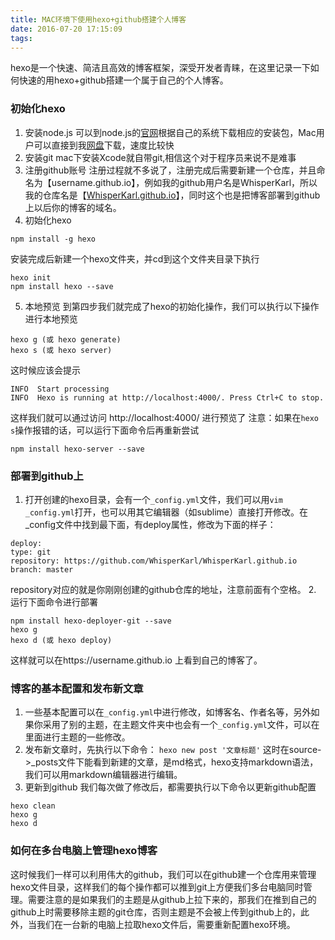 ```yaml
---
title: MAC环境下使用hexo+github搭建个人博客
date: 2016-07-20 17:15:09
tags:
---
```

hexo是一个快速、简洁且高效的博客框架，深受开发者青睐，在这里记录一下如何快速的用hexo+github搭建一个属于自己的个人博客。
### 初始化hexo
1. 安装node.js
可以到node.js的[官网](https://nodejs.org)根据自己的系统下载相应的安装包，Mac用户可以直接到我[网盘](http://yun.baidu.com/s/1hs4mZVu)下载，速度比较快
2. 安装git
mac下安装Xcode就自带git,相信这个对于程序员来说不是难事
3. 注册github账号
注册过程就不多说了，注册完成后需要新建一个仓库，并且命名为【username.github.io】，例如我的github用户名是WhisperKarl，所以我的仓库名是【[WhisperKarl.github.io](https://whisperkarl.github.io)】，同时这个也是把博客部署到github上以后你的博客的域名。
4. 初始化hexo
```
npm install -g hexo
```
安装完成后新建一个hexo文件夹，并cd到这个文件夹目录下执行
```
hexo init
npm install hexo --save
```
5. 本地预览
到第四步我们就完成了hexo的初始化操作，我们可以执行以下操作进行本地预览
```
hexo g (或 hexo generate)
hexo s (或 hexo server)
```
这时候应该会提示
```
INFO  Start processing
INFO  Hexo is running at http://localhost:4000/. Press Ctrl+C to stop.
```
这样我们就可以通过访问 http://localhost:4000/ 进行预览了
注意：如果在`hexo s`操作报错的话，可以运行下面命令后再重新尝试
```
npm install hexo-server --save
```

### 部署到github上
1. 打开创建的hexo目录，会有一个`_config.yml`文件，我们可以用`vim _config.yml`打开，也可以用其它编辑器（如sublime）直接打开修改。在_config文件中找到最下面，有deploy属性，修改为下面的样子：
```
deploy:
type: git
repository: https://github.com/WhisperKarl/WhisperKarl.github.io
branch: master
```
repository对应的就是你刚刚创建的github仓库的地址，注意前面有个空格。
2. 运行下面命令进行部署
```
npm install hexo-deployer-git --save
hexo g
hexo d (或 hexo deploy)
```
这样就可以在https://username.github.io 上看到自己的博客了。

### 博客的基本配置和发布新文章
1. 一些基本配置可以在`_config.yml`中进行修改，如博客名、作者名等，另外如果你采用了别的主题，在主题文件夹中也会有一个`_config.yml`文件，可以在里面进行主题的一些修改。
2. 发布新文章时，先执行以下命令：
`hexo new post '文章标题'`
这时在source->_posts文件下能看到新建的文章，是md格式，hexo支持markdown语法，我们可以用markdown编辑器进行编辑。
3. 更新到github
我们每次做了修改后，都需要执行以下命令以更新github配置
```
hexo clean
hexo g
hexo d
```

### 如何在多台电脑上管理hexo博客
这时候我们一样可以利用伟大的github，我们可以在github建一个仓库用来管理hexo文件目录，这样我们的每个操作都可以推到git上方便我们多台电脑同时管理。需要注意的是如果我们的主题是从github上拉下来的，那我们在推到自己的github上时需要移除主题的git仓库，否则主题是不会被上传到github上的，此外，当我们在一台新的电脑上拉取hexo文件后，需要重新配置hexo环境。
